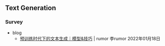 ## **Text Generation**

### Survey
  * blog
    - [预训练时代下的文本生成｜模型&技巧](https://mp.weixin.qq.com/s/JSlz-FOogp0As2aH3EsdhA) | rumor 李rumor 2022年01月18日
